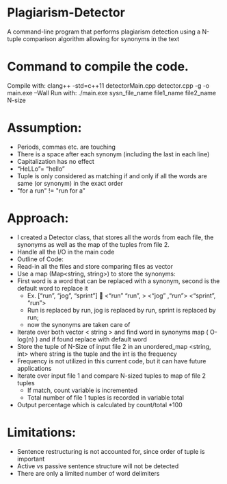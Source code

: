 # Plagiarism-Detector
A command-line program that performs plagiarism detection using a N-tuple comparison algorithm allowing for synonyms in the text
 
# Command to compile the code.
Compile with: clang++ -std=c++11 detectorMain.cpp detector.cpp -g -o main.exe –Wall
Run with: ./main.exe sysn_file_name file1_name file2_name N-size


# Assumption:
*	Periods, commas etc. are touching 
*	There is a space after each synonym (including the last in each line)
*	Capitalization has no effect
  * “HeLLo”= “hello”
*	Tuple is only considered as matching  if and only if all the words are same (or synonym) in the exact order 
  * "for a run" != "run for a” 
# Approach:
*	I created a Detector class, that stores all the words from each file, the synonyms as well as the map of the tuples from file 2.
*	Handle all the I/O in the main code
*	Outline of Code:
  *	Read-in all the files and store comparing files as vector <string>	
  * Use a map (Map<string, string>) to store the synonyms:
  * First word is a word that can be replaced with a synonym, second is the default word to replace it 
    * Ex.  [“run”, “jog”, “sprint”]    <“run” “run”, >  <“jog” ,“run”> <“sprint”, “run”>
    * Run is replaced by run, jog is replaced by run, sprint is replaced by run;
    * now the synonyms are taken care of
 *	Iterate over both vector < string > and find word in synonyms map ( O-log(n) ) and if found replace with default word
 *	Store the tuple of N-Size of input file 2 in an unordered_map <string, int> where string is the tuple and the int is the frequency
   * Frequency is not utilized in this current code, but it can have future applications
 * Iterate over input file 1 and compare N-sized tuples to map of file 2 tuples
   * If match, count variable is incremented
   * Total number of file 1 tuples is recorded in variable total
 * Output percentage which is calculated by count/total *100
  
# Limitations:
* Sentence restructuring is not accounted for, since order of tuple is important
* Active vs passive sentence structure will not be detected
* There are only a limited number of word delimiters

